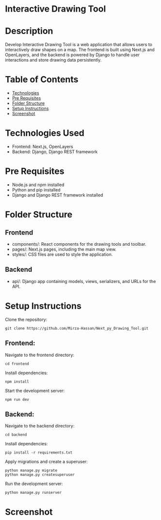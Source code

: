 # Interactive Drawing Tool

# Description
Develop Interactive Drawing Tool is a web application that allows users to interactively draw shapes on a map. The frontend is built using Next.js and OpenLayers, and the backend is powered by Django to handle user interactions and store drawing data persistently.

# Table of Contents
- [Technologies](#Technologies)
- [Pre Requisites](#pre-requisites)
- [Folder Structure](#folder-structure)
- [Setup Instructions](#setup-instructions)
- [Screenshot](#screenshot)

# Technologies Used

- Frontend: Next.js, OpenLayers
- Backend: Django, Django REST framework

# Pre Requisites

- Node.js and npm installed
- Python and pip installed
- Django and Django REST framework installed

# Folder Structure

## Frontend

- components/: React components for the drawing tools and toolbar.
- pages/: Next.js pages, including the main map view.
- styles/: CSS files are used to style the application.

## Backend

- api/: Django app containing models, views, serializers, and URLs for the API.

# Setup Instructions

Clone the repository:
```
git clone https://github.com/Mirza-Hassan/Next_py_Drawing_Tool.git
```
## Frontend:

Navigate to the frontend directory:
```
cd frontend
```
Install dependencies:
```
npm install
```
Start the development server:
```
npm run dev
```

## Backend:

Navigate to the backend directory:
```
cd backend
```
Install dependencies:
```
pip install -r requirements.txt
```
Apply migrations and create a superuser:
```
python manage.py migrate
python manage.py createsuperuser
```
Run the development server:
```
python manage.py runserver
```

# Screenshot


